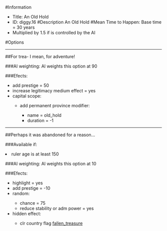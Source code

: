 #Information
 - Title: An Old Hold
 - ID: diggy.16
#Description
An Old Hold
#Mean Time to Happen:
Base time = 30 years
 - Multiplied by 1.5 if is controlled by the AI

#Options

___
##For trea- I mean, for adventure!

###AI weighting:
AI weights this option at 90


###Efects:<ul><li>add prestige = 50</li><li>increase legitimacy medium effect = yes</li><li>capital scope:</li><ul><li>add permanent province modifier:</li><ul><li>name = old_hold</li><li>duration = -1</li></ul></ul></ul>

___
##Perhaps it was abandoned for a reason...

###Available if:
<li>ruler age is at least 150</li>

###AI weighting:
AI weights this option at 10


###Efects:<ul><li>highlight = yes</li><li>add prestige = -10</li><li>random:</li><ul><li>chance = 75</li><li>reduce stability or adm power = yes</li></ul><li>hidden effect:</li><ul><li>clr country flag [fallen_treasure](../flags/fallen_treasure.md)</li></ul></ul>
